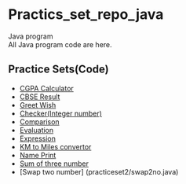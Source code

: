 # Practics_set_repo_java
Java program
<br>
All Java program code are here.

## Practice Sets(Code)
* [CGPA Calculator](practiceset2/CGPA.java)
* [CBSE Result](practiceset2/CSBE.java)
* [Greet Wish](practiceset2/Wish.java)
* [Checker(Integer number)](practiceset2/checker.java)
* [Comparison](practiceset2/comp.java)
* [Evaluation](practiceset2/evaluation.java)
* [Expression](practiceset2/expression.java)
* [KM to Miles convertor](practiceset2/km_to_miles.java)
* [Name Print](practiceset2/name.java)
* [Sum of three number](practiceset2/sum_of_no.java)
* [Swap two number] (practiceset2/swap2no.java)
